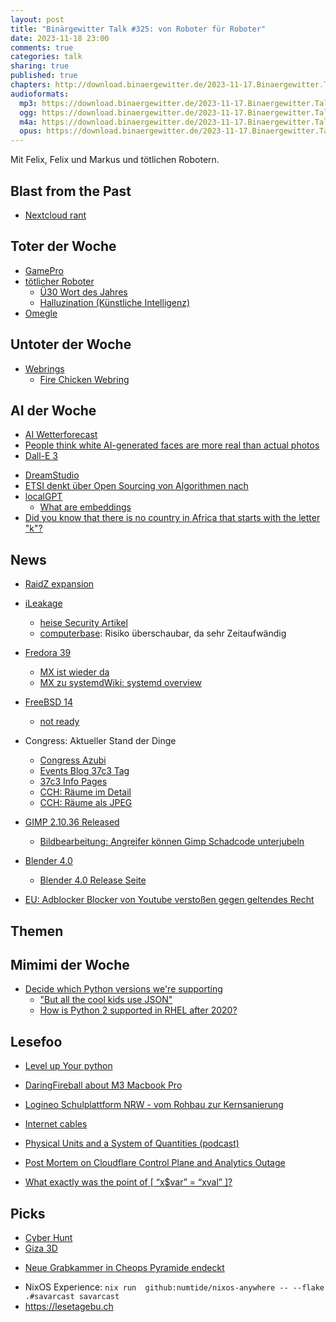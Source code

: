 ```yaml
---
layout: post
title: "Binärgewitter Talk #325: von Roboter für Roboter"
date: 2023-11-18 23:00
comments: true
categories: talk
sharing: true
published: true
chapters: http://download.binaergewitter.de/2023-11-17.Binaergewitter.Talk.325.chapters.txt
audioformats:
  mp3: https://download.binaergewitter.de/2023-11-17.Binaergewitter.Talk.325.mp3
  ogg: https://download.binaergewitter.de/2023-11-17.Binaergewitter.Talk.325.ogg
  m4a: https://download.binaergewitter.de/2023-11-17.Binaergewitter.Talk.325.m4a
  opus: https://download.binaergewitter.de/2023-11-17.Binaergewitter.Talk.325.opus
---
```

Mit Felix, Felix und Markus und tötlichen Robotern.

## Blast from the Past

- [Nextcloud rant]( https://blog.binaergewitter.de/2023/11/02/binaergewitter-talk-number-324-keller#isso-2334 )

## Toter der Woche
- [GamePro]( https://www.gamestar.de/artikel/byebye-gamepro-magazin,3403495.html )
- [tötlicher Roboter](https://www.heise.de/news/Verwechslung-mit-Gemuesekiste-Roboter-toetet-Techniker-9357055.html )
  - [Ü30 Wort des Jahres]( https://arstechnica.com/information-technology/2023/11/thanks-to-ai-hallucinate-is-cambridge-dictionarys-word-of-the-year-for-2023/ )
  - [Halluzination (Künstliche Intelligenz)]( https://de.wikipedia.org/wiki/Halluzination_(K%C3%BCnstliche_Intelligenz) )
- [Omegle]( https://www.omegle.com/ )

## Untoter der Woche
- [Webrings]( https://arne.me/articles/we-need-to-bring-back-webrings )
  * [Fire Chicken Webring]( https://github.com/bahlo/firechicken.club )

## AI der Woche

- [AI Wetterforecast]( https://arstechnica.com/science/2023/11/ai-outperforms-conventional-weather-forecasting-for-the-first-time-google-study/ )
- [People think white AI-generated faces are more real than actual photos]( https://arstechnica.com/information-technology/2023/11/people-think-white-ai-generated-faces-are-more-real-than-actual-photos-study-says/ )
- [Dall-E 3]( https://arstechnica.com/information-technology/2023/11/from-toy-to-tool-dall-e-3-is-a-wake-up-call-for-visual-artists-and-the-rest-of-us/ )
 * [DreamStudio]( https://beta.dreamstudio.ai/generate )
 * [ETSI denkt über Open Sourcing von Algorithmen nach]( https://www.theregister.com/2023/10/12/etsi_tetra_open_source/ )
 * [localGPT]( https://github.com/PromtEngineer/localGPT )
   * [What are embeddings]( https://simonwillison.net/2023/Oct/23/embeddings/ )
* [Did you know that there is no country in Africa that starts with the letter "k"?]( https://news.ycombinator.com/item?id=37145312 )

## News

- [RaidZ expansion]( https://github.com/openzfs/zfs/pull/15022 )
- [iLeakage]( https://ileakage.com/ )
  * [heise Security Artikel]( https://www.heise.de/news/iLeakage-Schutz-vor-Spectre-Seitenkanalangriff-in-Safari-unzureichend-9344659.html )
  * [computerbase]( https://www.computerbase.de/2023-10/ileakage-x-safari-spectre-nun-auch-bei-apple-cpus-ein-thema/ ): Risiko überschaubar, da sehr Zeitaufwändig
- [Fredora 39]( https://www.theregister.com/2023/11/09/fedora_39_released/ )
  - [MX ist wieder da]( https://forums.theregister.com/forum/all/2023/11/09/fedora_39_released/ )
  - [MX zu systemd]( https://mxlinux.org/wiki/system/systemd/ )[Wiki: systemd overview]( https://mxlinux.org/wiki/system/systemd-overview/ )
- [FreeBSD 14]( https://www.freebsd.org/releases/14.0R/schedule/ )
  * [not ready]( https://lists.freebsd.org/archives/freebsd-stable/2023-November/001662.html )

- Congress: Aktueller Stand der Dinge
  * [Congress Azubi](https://chaos.social/@piko/111393028837167828)
  * [Events Blog 37c3 Tag]( https://events.ccc.de/category/37c3/ )
  * [37c3 Info Pages]( https://events.ccc.de/congress/2023/infos/ )
  * [CCH: Räume im Detail]( https://www.cch.de/planen/raeume-flaechen/unsere-raeume-im-detail )
  * [CCH: Räume als JPEG]( https://www.cch.de/planen/raeume-flaechen/auf-einen-blick )
- [GIMP 2.10.36 Released]( https://www.gimp.org/news/2023/11/07/gimp-2-10-36-released/ )
  * [Bildbearbeitung: Angreifer können Gimp Schadcode unterjubeln]( https://www.heise.de/news/Bildbearbeitung-Angreifer-koennen-Gimp-Schadcode-unterjubeln-9531394.html )
  
- [ Blender 4.0]( https://wiki.blender.org/wiki/Reference/Release_Notes/4.0 )
  * [Blender 4.0 Release Seite]( https://www.blender.org/download/releases/4-0/ )
- [EU: Adblocker Blocker von Youtube verstoßen gegen geltendes Recht]( https://www.wired.com/story/youtube-ad-blocker-detection-eu-privacy-law/ )

## Themen


## Mimimi der Woche
- [Decide which Python versions we're supporting]( https://github.com/google/flatbuffers/issues/6329 )
  - ["But all the cool kids use JSON"]( https://flatbuffers.dev/ )
  - [How is Python 2 supported in RHEL after 2020?]( https://access.redhat.com/solutions/4455511 )

## Lesefoo

- [Level up Your python]( https://henryiii.github.io/level-up-your-python/notebooks/0%20Intro.html )
- [DaringFireball about M3 Macbook Pro]( https://daringfireball.net/2023/11/the_2023_m3_macbook_pros )

- [Logineo Schulplattform NRW - vom Rohbau zur Kernsanierung]( https://www.heise.de/hintergrund/Missing-Link-Schulplattform-Logineo-NRW-vom-Rohbau-zur-Kernsanierung-9329370.html )

- [Internet cables]( https://www.cnet.com/home/internet/features/the-secret-life-of-the-500-cables-that-run-the-internet/ )
- [Physical Units and a System of Quantities (podcast)]( https://cppcast.com/physical_units_and_a_system_of_quantities/ )
- [Post Mortem on Cloudflare Control Plane and Analytics Outage]( https://blog.cloudflare.com/post-mortem-on-cloudflare-control-plane-and-analytics-outage/ )
- [What exactly was the point of [ “x$var” = “xval” ]?]( https://www.vidarholen.net/contents/blog/?p=1035 )

## Picks

- [Cyber Hunt]( https://cyb.farm/newgame.html )
- [Giza 3D]( http://giza.fas.harvard.edu/giza3d/ )
* [Neue Grabkammer in Cheops Pyramide endeckt]( https://www.tagesschau.de/wissen/forschung/cheops-pyramide-neuer-raum-entdeckt-aegypten-101.html )
- NixOS Experience: `nix run  github:numtide/nixos-anywhere -- --flake .#savarcast savarcast`
- https://lesetagebu.ch
